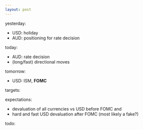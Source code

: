 ```yaml
---
layout: post
---
```


yesterday:

* USD: holiday
* AUD: positioning for rate decision


today:

* AUD: rate decision
* (long/fast) directional moves

tomorrow:

* USD: ISM, **FOMC**


targets:


expectations:

* devaluation of all currencies vs USD before FOMC and
* hard and fast USD devaluation after FOMC (most likely a fake?)


todo:

